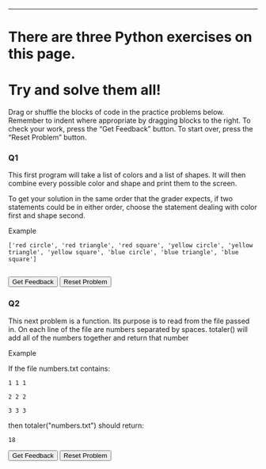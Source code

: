 ---
# There are three Python exercises on this page.
# Try and solve them all!
<p>Drag or shuffle the blocks of code in the practice problems below. Remember to indent where appropriate by dragging blocks to the right. To check your work, press the “Get Feedback” button. To start over, press the “Reset Problem” button.</p>
<h3>Q1</h3>
<p> This first program will take a list of colors and a list of shapes. It will then combine every possible color and shape and print them to the screen.</p>
<p> To get your solution in the same order that the grader expects, if two statements could be in either order, choose the statement dealing with color first and shape second.</p>
<p>Example</p>
<code>['red circle', 'red triangle', 'red square', 'yellow circle', 'yellow triangle', 'yellow square', 'blue circle', 'blue triangle', 'blue square']<br>
</code>

<div id="01-sortableTrash" class="sortable-code"></div> 
<div id="01-sortable" class="sortable-code"></div> 
<div style="clear:both;"></div> 
<p> 
    <input id="01-feedbackLink" value="Get Feedback" type="button" /> 
    <input id="01-newInstanceLink" value="Reset Problem" type="button" /> 
</p> 
<script type="text/javascript"> 
(function(){
  var initial = "colors = [&#039;red&#039;, &#039;yellow&#039;, &#039;blue&#039;]\n" +
    "shapes = [&#039;circle&#039;, &#039;triangle&#039;, &#039;square&#039;]\n" +
    "result = []\n" +
    "for color in colors:\n" +
    "  for shape in shapes:\n" +
    "    result.append(color + &quot; &quot; + shape)\n" +
    "print (result)";
  var parsonsPuzzle = new ParsonsWidget({
    "sortableId": "01-sortable",
    "max_wrong_lines": 10,
    "grader": ParsonsWidget._graders.LineBasedGrader,
    "exec_limit": 2500,
    "can_indent": true,
    "x_indent": 50,
    "lang": "en",
    "show_feedback": true
  });
  parsonsPuzzle.init(initial);
  parsonsPuzzle.shuffleLines();
  $("#01-newInstanceLink").click(function(event){ 
      event.preventDefault(); 
      parsonsPuzzle.shuffleLines(); 
  }); 
  $("#01-feedbackLink").click(function(event){ 
      event.preventDefault(); 
      parsonsPuzzle.getFeedback(); 
  }); 
})(); 
</script>
<p></p>
<h3>Q2</h3>
<p> This next problem is a function. Its purpose is to read from the file passed in. On each line of the file are numbers separated by spaces. totaler() will add all of the numbers together and return that number</p>
<p>Example</p>
<p>If the file numbers.txt contains:</p>
<code>1 1 1<br>
2 2 2<br>
3 3 3<br></code>
<p>then totaler("numbers.txt") should return:</p>
<code>18</code><br><p></p>
<div id="02-sortableTrash" class="sortable-code"></div> 
<div id="02-sortable" class="sortable-code"></div> 
<div style="clear:both;"></div> 
<p> 
    <input id="02-feedbackLink" value="Get Feedback" type="button" /> 
    <input id="02-newInstanceLink" value="Reset Problem" type="button" /> 
</p> 
<script type="text/javascript"> 
(function(){
  var initial = "def totaler(filename):\n" +
    "  total = 0\n" +
    "  with open(filename, &quot;r&quot;) as nums:\n" +
    "    for line in nums:\n" +
    "      numlist = line.split()\n" +
    "      for num in numlist:\n" +
    "        total = total + int(num)\n" +
    "  return total";
  var parsonsPuzzle = new ParsonsWidget({
    "sortableId": "02-sortable",
    "max_wrong_lines": 10,
    "grader": ParsonsWidget._graders.LineBasedGrader,
    "exec_limit": 2500,
    "can_indent": true,
    "x_indent": 50,
    "lang": "en",
    "show_feedback": true,
    "trashId": "02-sortableTrash"
  });
  parsonsPuzzle.init(initial);
  parsonsPuzzle.shuffleLines();
  $("#02-newInstanceLink").click(function(event){ 
      event.preventDefault(); 
      parsonsPuzzle.shuffleLines(); 
  }); 
  $("#02-feedbackLink").click(function(event){ 
      event.preventDefault(); 
      parsonsPuzzle.getFeedback(); 
  }); 
})(); 
</script>
<p></p>
